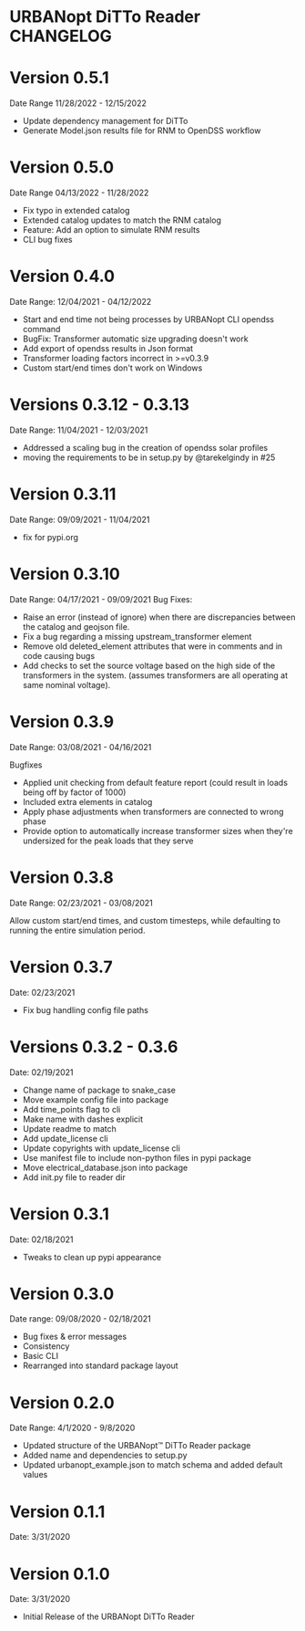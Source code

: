 # URBANopt DiTTo Reader CHANGELOG

# Version 0.5.1
Date Range 11/28/2022 - 12/15/2022
- Update dependency management for DiTTo
- Generate Model.json results file for RNM to OpenDSS workflow

# Version 0.5.0
Date Range 04/13/2022 - 11/28/2022
- Fix typo in extended catalog
- Extended catalog updates to match the RNM catalog
- Feature: Add an option to simulate RNM results
- CLI bug fixes

# Version 0.4.0
Date Range: 12/04/2021 - 04/12/2022
- Start and end time not being processes by URBANopt CLI opendss command
- BugFix: Transformer automatic size upgrading doesn't work
- Add export of opendss results in Json format
- Transformer loading factors incorrect in >=v0.3.9
- Custom start/end times don't work on Windows

# Versions 0.3.12 - 0.3.13
Date Range: 11/04/2021 - 12/03/2021
- Addressed a scaling bug in the creation of opendss solar profiles
- moving the requirements to be in setup.py by @tarekelgindy in #25

# Version 0.3.11
Date Range: 09/09/2021 - 11/04/2021
- fix for pypi.org

# Version 0.3.10
Date Range: 04/17/2021 - 09/09/2021
Bug Fixes:

- Raise an error (instead of ignore) when there are discrepancies between the catalog and geojson file.
- Fix a bug regarding a missing upstream_transformer element
- Remove old deleted_element attributes that were in comments and in code causing bugs
- Add checks to set the source voltage based on the high side of the transformers in the system. (assumes transformers are all operating at same nominal voltage).

# Version 0.3.9
Date Range: 03/08/2021 - 04/16/2021

Bugfixes

- Applied unit checking from default feature report (could result in loads being off by factor of 1000)
- Included extra elements in catalog
- Apply phase adjustments when transformers are connected to wrong phase
- Provide option to automatically increase transformer sizes when they're undersized for the peak loads that they serve

# Version 0.3.8
Date Range: 02/23/2021 - 03/08/2021

Allow custom start/end times, and custom timesteps, while defaulting to running the entire simulation period.

# Version 0.3.7
Date: 02/23/2021

- Fix bug handling config file paths

# Versions 0.3.2 - 0.3.6
Date: 02/19/2021

- Change name of package to snake_case
- Move example config file into package
- Add time_points flag to cli
- Make name with dashes explicit
- Update readme to match
- Add update_license cli
- Update copyrights with update_license cli
- Use manifest file to include non-python files in pypi package
- Move electrical_database.json into package
- Add init.py file to reader dir

# Version 0.3.1
Date: 02/18/2021

- Tweaks to clean up pypi appearance

# Version 0.3.0
Date range: 09/08/2020 - 02/18/2021

- Bug fixes & error messages
- Consistency
- Basic CLI
- Rearranged into standard package layout

# Version 0.2.0
Date Range: 4/1/2020 - 9/8/2020

- Updated structure of the URBANopt™ DiTTo Reader package
- Added name and dependencies to setup.py
- Updated urbanopt_example.json to match schema and added default values

# Version 0.1.1
Date: 3/31/2020

# Version 0.1.0
Date: 3/31/2020

- Initial Release of the URBANopt DiTTo Reader
